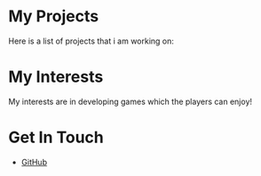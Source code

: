 # My Projects
Here is a list of projects that i am working on:
# My Interests
My interests are in developing games which the players can enjoy!
# Get In Touch
<ul>
<li><a href="https://github.com/{{ site.github_username}}">GitHub</a></li>
</ul>
